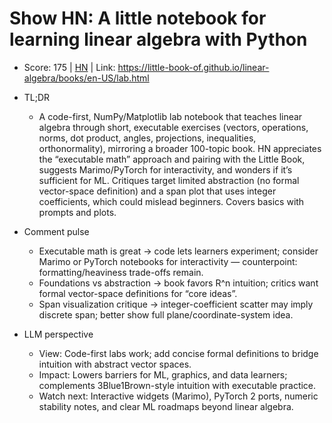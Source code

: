 # Show HN: A little notebook for learning linear algebra with Python

- Score: 175 | [HN](https://news.ycombinator.com/item?id=45384617) | Link: https://little-book-of.github.io/linear-algebra/books/en-US/lab.html

- TL;DR
  - A code-first, NumPy/Matplotlib lab notebook that teaches linear algebra through short, executable exercises (vectors, operations, norms, dot product, angles, projections, inequalities, orthonormality), mirroring a broader 100-topic book. HN appreciates the “executable math” approach and pairing with the Little Book, suggests Marimo/PyTorch for interactivity, and wonders if it’s sufficient for ML. Critiques target limited abstraction (no formal vector-space definition) and a span plot that uses integer coefficients, which could mislead beginners. Covers basics with prompts and plots.

- Comment pulse
  - Executable math is great → code lets learners experiment; consider Marimo or PyTorch notebooks for interactivity — counterpoint: formatting/heaviness trade-offs remain.
  - Foundations vs abstraction → book favors R^n intuition; critics want formal vector-space definitions for “core ideas”.
  - Span visualization critique → integer-coefficient scatter may imply discrete span; better show full plane/coordinate-system idea.

- LLM perspective
  - View: Code-first labs work; add concise formal definitions to bridge intuition with abstract vector spaces.
  - Impact: Lowers barriers for ML, graphics, and data learners; complements 3Blue1Brown-style intuition with executable practice.
  - Watch next: Interactive widgets (Marimo), PyTorch 2 ports, numeric stability notes, and clear ML roadmaps beyond linear algebra.
